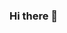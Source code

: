 ### Hi there 👋

<!--
**rithikasingaravelan/rithikasingaravelan** is a ✨ _special_ ✨ repository because its `README.md` (this file) appears on your GitHub profile.

Here are some ideas to get you started:

- 🔭 I’m currently working on Web Development
- 🌱 I’m currently learning ...
- 👯 I’m looking to collaborate on Web Development related projects
- 🤔 I’m looking for help with ...
- 💬 Ask me about ...
- 📫 How to reach me: rithika.it20@bitsathy.ac.in
- 😄 Pronouns: ...
- ⚡ Fun fact: I like cooking 🍽👩🏻‍🍳 and listening to music🎵
-->
